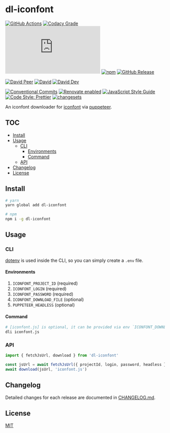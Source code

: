 # dl-iconfont

[![GitHub Actions](https://github.com/rx-ts/dl-iconfont/workflows/CI/badge.svg)](https://github.com/rx-ts/dl-iconfont/actions/workflows/ci.yml)
[![Codacy Grade](https://img.shields.io/codacy/grade/cd566ae9ad834d838695c65b3a362b96)](https://www.codacy.com/gh/rx-ts/dl-iconfont)
[![type-coverage](https://img.shields.io/badge/dynamic/json.svg?label=type-coverage&prefix=%E2%89%A5&suffix=%&query=$.typeCoverage.atLeast&uri=https%3A%2F%2Fraw.githubusercontent.com%2Frx-ts%2Fdl-iconfont%2Fmain%2Fpackage.json)](https://github.com/plantain-00/type-coverage)
[![npm](https://img.shields.io/npm/v/dl-iconfont.svg)](https://www.npmjs.com/package/dl-iconfont)
[![GitHub Release](https://img.shields.io/github/release/rx-ts/dl-iconfont)](https://github.com/rx-ts/dl-iconfont/releases)

[![David Peer](https://img.shields.io/david/peer/rx-ts/dl-iconfont.svg)](https://david-dm.org/rx-ts/dl-iconfont?type=peer)
[![David](https://img.shields.io/david/rx-ts/dl-iconfont.svg)](https://david-dm.org/rx-ts/dl-iconfont)
[![David Dev](https://img.shields.io/david/dev/rx-ts/dl-iconfont.svg)](https://david-dm.org/rx-ts/dl-iconfont?type=dev)

[![Conventional Commits](https://img.shields.io/badge/conventional%20commits-1.0.0-yellow.svg)](https://conventionalcommits.org)
[![Renovate enabled](https://img.shields.io/badge/renovate-enabled-brightgreen.svg)](https://renovatebot.com)
[![JavaScript Style Guide](https://img.shields.io/badge/code_style-standard-brightgreen.svg)](https://standardjs.com)
[![Code Style: Prettier](https://img.shields.io/badge/code_style-prettier-ff69b4.svg)](https://github.com/prettier/prettier)
[![changesets](https://img.shields.io/badge/maintained%20with-changesets-176de3.svg)](https://github.com/atlassian/changesets)

An iconfont downloader for [iconfont][] via [puppeteer][].

## TOC <!-- omit in toc -->

- [Install](#install)
- [Usage](#usage)
  - [CLI](#cli)
    - [Environments](#environments)
    - [Command](#command)
  - [API](#api)
- [Changelog](#changelog)
- [License](#license)

## Install

```sh
# yarn
yarn global add dl-iconfont

# npm
npm i -g dl-iconfont
```

## Usage

### CLI

[dotenv][] is used inside the CLI, so you can simply create a `.env` file.

#### Environments

1. `ICONFONT_PROJECT_ID` (required)
2. `ICONFONT_LOGIN` (required)
3. `ICONFONT_PASSWORD` (required)
4. `ICONFONT_DOWNLOAD_FILE` (optional)
5. `PUPPETEER_HEADLESS` (optional)

#### Command

```sh
# [iconfont.js] is optional, it can be provided via env `ICONFONT_DOWNLOAD_FILE` too
dli iconfont.js
```

### API

```ts
import { fetchJsUrl, download } from 'dl-iconfont'

const jsUrl = await fetchJsUrl({ projectId, login, password, headless })
await download(jsUrl, 'iconfont.js')
```

## Changelog

Detailed changes for each release are documented in [CHANGELOG.md](./CHANGELOG.md).

## License

[MIT][]

[dotenv]: https://github.com/motdotla/dotenv
[iconfont]: https://www.iconfont.cn
[mit]: http://opensource.org/licenses/MIT
[puppeteer]: https://github.com/puppeteer/puppeteer
